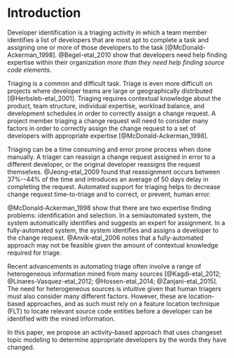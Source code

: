 # Introduction

Developer identification is a triaging activity in which a team member
identifies a list of developers that are most apt to complete a task and
assigning one or more of those developers to the task
[@McDonald-Ackerman_1998]. @Begel-etal_2010 show that developers need help
finding expertise within their organization *more than they need help finding
source code elements*.

Triaging is a common and difficult task. Triage is even more difficult on
projects where developer teams are large or geographically distributed
[@Herbsleb-etal_2001]. Triaging requires contextual knowledge about the
product, team structure, individual expertise, workload balance, and
development schedules in order to correctly assign a change request. A project
member triaging a change request will need to consider many factors in order
to correctly assign the change request to a set of developers with appropriate
expertise [@McDonald-Ackerman_1998].

Triaging can be a time consuming and error prone process when done manually.
A triager can reassign a change request assigned in error to a different
developer, or the original developer reassigns the request themselves.
@Jeong-etal_2009 found that reassignment occurs between 37%--44% of the time
and introduces an average of 50 days delay in completing the request. Automated
support for triaging helps to decrease change request time-to-triage and to
correct, or prevent, human error.

@McDonald-Ackerman_1998 show that there are two expertise finding problems:
identification and selection. In a semiautomated system, the system
automatically identifies and suggests an expert for assignment. In a
fully-automated system, the system identifies and assigns a developer to the
change request. @Anvik-etal_2006 notes that a fully-automated approach may not
be feasible given the amount of contextual knowledge required for triage.

Recent advancements in automating triage often involve a range of heterogeneous
information mined from many sources [@Kagdi-etal_2012;
@Linares-Vasquez-etal_2012; @Hossen-etal_2014; @Zanjani-etal_2015]. The need
for heterogeneous sources is intuitive given that human triagers must also
consider many different factors. However, these are location-based approaches,
and as such must rely on a feature location technique (FLT) to locate relevant
source code entities before a developer can be identified with the mined
information.

In this paper, we propose an activity-based approach that uses changeset topic
modeling to determine appropriate developers by the words they have changed.
